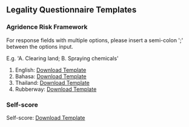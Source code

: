 ## Legality Questionnaire Templates

### Agridence Risk Framework 

For response fields with multiple options, please insert a semi-colon ';' between the options input. 

E.g. 'A. Clearing land; B. Spraying chemicals'

1. English: [Download Template](https://assets.agridence.com/docs-assets/questionnaire-templates/AGD_English.xlsx)
2. Bahasa: [Download Template](https://assets.agridence.com/docs-assets/questionnaire-templates/AGD_Bahasa.xlsx)
3. Thailand: [Download Template](https://assets.agridence.com/docs-assets/questionnaire-templates/AGD_Thailand.xlsx)
4. Rubberway: [Download Template](https://assets.agridence.com/docs-assets/questionnaire-templates/AGD_Rubberway.xlsx)

### Self-score

Self-score: [Download Template](https://assets.agridence.com/docs-assets/questionnaire-templates/Self-Score.xlsx)